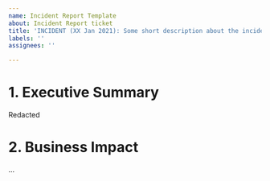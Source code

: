 ```yaml
---
name: Incident Report Template
about: Incident Report ticket
title: 'INCIDENT (XX Jan 2021): Some short description about the incident'
labels: ''
assignees: ''

---
```


<!-- Do not leave any section empty. -->

# 1. Executive Summary
<!--
    Executive Summary should contain about up to 3 paragraphs to clarify what
    happened. Bear in mind that this is targeted for Business Users as well,
    meaning technical details should be kept minimal.

    This is a REQUIRED field.
-->

<!--EXAMPLE-->
Redacted
<!--EXAMPLE END-->

# 2. Business Impact
...
